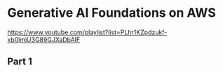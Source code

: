 # Generative AI Foundations on AWS

https://www.youtube.com/playlist?list=PLhr1KZpdzukf-xb0lmiU3G89GJXaDbAIF

## Part 1
